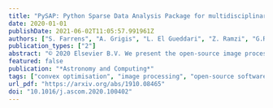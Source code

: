 ```yaml
---
title: "PySAP: Python Sparse Data Analysis Package for multidisciplinary image processing"
date: 2020-01-01
publishDate: 2021-06-02T11:05:57.991961Z
authors: ["S. Farrens", "A. Grigis", "L. El Gueddari", "Z. Ramzi", "G.R. Chaithya", "S. Starck", "B. Sarthou", "H. Cherkaoui", "P. Ciuciu", "J.-L. Starck"]
publication_types: ["2"]
abstract: "© 2020 Elsevier B.V. We present the open-source image processing software package PySAP (Python Sparse data Analysis Package) developed for the COmpressed Sensing for Magnetic resonance Imaging and Cosmology (COSMIC) project. This package provides a set of flexible tools that can be applied to a variety of compressed sensing and image reconstruction problems in various research domains. In particular, PySAP offers fast wavelet transforms and a range of integrated optimisation algorithms. In this paper we present the features available in PySAP and provide practical demonstrations on astrophysical and magnetic resonance imaging data."
featured: false
publication: "*Astronomy and Computing*"
tags: ["convex optimisation", "image processing", "open-source software", "reconstruction"]
url_pdf: "https://arxiv.org/abs/1910.08465"
doi: "10.1016/j.ascom.2020.100402"
---
```


